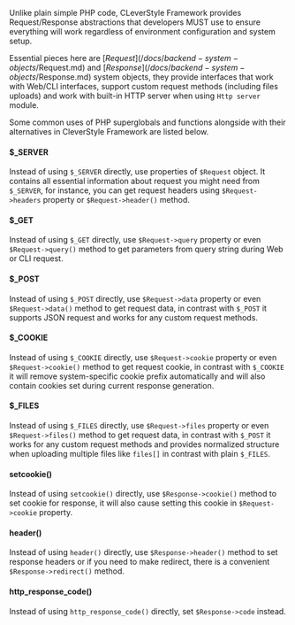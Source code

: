 Unlike plain simple PHP code, CLeverStyle Framework provides Request/Response abstractions that developers MUST use to ensure everything will work regardless of environment configuration and system setup.

Essential pieces here are [$Request](/docs/backend-system-objects/$Request.md) and [$Response](/docs/backend-system-objects/$Response.md) system objects, they provide interfaces that work with Web/CLI interfaces, support custom request methods (including files uploads) and work with built-in HTTP server when using `Http server` module.

Some common uses of PHP superglobals and functions alongside with their alternatives in CleverStyle Framework are listed below.

#### $_SERVER
Instead of using `$_SERVER` directly, use properties of `$Request` object. It contains all essential information about request you might need from `$_SERVER`, for instance, you can get request headers using `$Request->headers` property or `$Request->header()` method.

#### $_GET
Instead of using `$_GET` directly, use `$Request->query` property or even `$Request->query()` method to get parameters from query string during Web or CLI request.

#### $_POST
Instead of using `$_POST` directly, use `$Request->data` property or even `$Request->data()` method to get request data, in contrast with `$_POST` it supports JSON request and works for any custom request methods.

#### $_COOKIE
Instead of using `$_COOKIE` directly, use `$Request->cookie` property or even `$Request->cookie()` method to get request cookie, in contrast with `$_COOKIE` it will remove system-specific cookie prefix automatically and will also contain cookies set during current response generation.

#### $_FILES
Instead of using `$_FILES` directly, use `$Request->files` property or even `$Request->files()` method to get request data, in contrast with `$_POST` it works for any custom request methods and provides normalized structure when uploading multiple files like `files[]` in contrast with plain `$_FILES`.

#### setcookie()
Instead of using `setcookie()` directly, use `$Response->cookie()` method to set cookie for response, it will also cause setting this cookie in `$Request->cookie` property.

#### header()
Instead of using `header()` directly, use `$Response->header()` method to set response headers or if you need to make redirect, there is a convenient `$Response->redirect()` method.

#### http_response_code()
Instead of using `http_response_code()` directly, set `$Response->code` instead.
